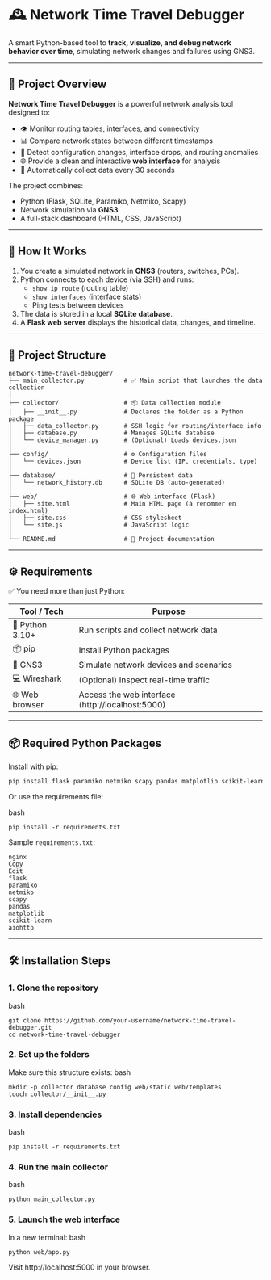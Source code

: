 # 🕰️ Network Time Travel Debugger

A smart Python-based tool to **track, visualize, and debug network behavior over time**, simulating network changes and failures using GNS3.

---

## 🧠 Project Overview

**Network Time Travel Debugger** is a powerful network analysis tool designed to:

- 👁️ Monitor routing tables, interfaces, and connectivity
- 📊 Compare network states between different timestamps
- 🧭 Detect configuration changes, interface drops, and routing anomalies
- 🌐 Provide a clean and interactive **web interface** for analysis
- 🔁 Automatically collect data every 30 seconds

The project combines:
- Python (Flask, SQLite, Paramiko, Netmiko, Scapy)
- Network simulation via **GNS3**
- A full-stack dashboard (HTML, CSS, JavaScript)

---

## 🚀 How It Works

1. You create a simulated network in **GNS3** (routers, switches, PCs).
2. Python connects to each device (via SSH) and runs:
   - `show ip route` (routing table)
   - `show interfaces` (interface stats)
   - Ping tests between devices
3. The data is stored in a local **SQLite database**.
4. A **Flask web server** displays the historical data, changes, and timeline.

---

## 📁 Project Structure

```plaintext
network-time-travel-debugger/
├── main_collector.py           # ✅ Main script that launches the data collection
│
├── collector/                  # 📦 Data collection module
│   ├── __init__.py             # Declares the folder as a Python package
│   ├── data_collector.py       # SSH logic for routing/interface info
│   ├── database.py             # Manages SQLite database
│   └── device_manager.py       # (Optional) Loads devices.json
│
├── config/                     # ⚙️ Configuration files
│   └── devices.json            # Device list (IP, credentials, type)
│
├── database/                   # 💾 Persistent data
│   └── network_history.db      # SQLite DB (auto-generated)
│
├── web/                        # 🌐 Web interface (Flask)
│   ├── site.html               # Main HTML page (à renommer en index.html)
│   ├── site.css                # CSS stylesheet
│   └── site.js                 # JavaScript logic
│
└── README.md                   # 📘 Project documentation
```
---

## ⚙️ Requirements

✅ You need more than just Python:

| Tool / Tech        | Purpose                                          |
|--------------------|--------------------------------------------------|
| 🐍 Python 3.10+    | Run scripts and collect network data             |
| 📦 pip             | Install Python packages                          |
| 🧪 GNS3            | Simulate network devices and scenarios           |
| 💻 Wireshark       | (Optional) Inspect real-time traffic             |
| 🌐 Web browser     | Access the web interface (http://localhost:5000) |

---

## 📦 Required Python Packages

Install with pip:

```bash
pip install flask paramiko netmiko scapy pandas matplotlib scikit-learn aiohttp
```
Or use the requirements file:

bash
```
pip install -r requirements.txt
```
Sample `requirements.txt`:
```
nginx
Copy
Edit
flask
paramiko
netmiko
scapy
pandas
matplotlib
scikit-learn
aiohttp
```
---

## 🛠️ Installation Steps
### 1. Clone the repository
bash
```
git clone https://github.com/your-username/network-time-travel-debugger.git
cd network-time-travel-debugger
```

### 2. Set up the folders
Make sure this structure exists:
bash
```
mkdir -p collector database config web/static web/templates
touch collector/__init__.py
```

### 3. Install dependencies
bash
```
pip install -r requirements.txt
```

### 4. Run the main collector
bash
```
python main_collector.py
```

### 5. Launch the web interface
In a new terminal:
bash
```
python web/app.py
```
Visit http://localhost:5000 in your browser.
